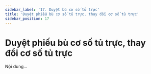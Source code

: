 ```yaml
---
sidebar_label: '17. Duyệt bù cơ số tủ trực'
title: 'Duyệt phiếu bù cơ số tủ trực, thay đổi cơ số tủ trực'
sidebar_position: 17
---
```

# Duyệt phiếu bù cơ số tủ trực, thay đổi cơ số tủ trực
Nội dung...